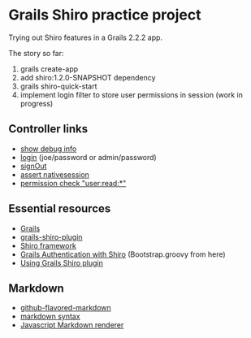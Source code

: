 # Grails Shiro practice project

Trying out Shiro features in a Grails 2.2.2 app.

The story so far:

1. grails create-app
1. add shiro:1.2.0-SNAPSHOT dependency
1. grails shiro-quick-start
1. implement login filter to store user permissions in session (work in progress)

## Controller links

* [show debug info](http://localhost:8080/try-shiro/debug)
* [login](http://localhost:8080/try-shiro/auth/login) (joe/password or admin/password)
* [signOut](http://localhost:8080/try-shiro/auth/signOut)
* [assert nativesession](http://localhost:8080/try-shiro/debug/nativesession)
* [permission check "user:read:*"](http://localhost:8080/try-shiro/debug/permission?p=user:read:*)

## Essential resources

* [Grails](http://grails.org/)
* [grails-shiro-plugin](http://grails.org/plugin/shiro)
* [Shiro framework](http://shiro.apache.org/)
* [Grails Authentication with Shiro](http://coderberry.me/blog/2012/04/26/grails-authentication-with-shiro/) (Bootstrap.groovy from here)
* [Using Grails Shiro plugin](http://suryazi.blogspot.fi/)

## Markdown

* [github-flavored-markdown](https://help.github.com/articles/github-flavored-markdown)
* [markdown syntax](http://daringfireball.net/projects/markdown/syntax)
* [Javascript Markdown renderer](http://www.showdown.im/)
